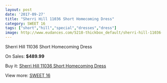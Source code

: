 ```yaml
---
layout: post
date: '2017-09-27'
title: "Sherri Hill 11036 Short Homecoming Dress"
category: SWEET 16
tags: ["short","hill","special","dresses","dress"]
image: http://www.eudances.com/5218-thickbox_default/sherri-hill-11036-short-homecoming-dress.jpg
---
```

Sherri Hill 11036 Short Homecoming Dress

On Sales: **$489.99**
<a href="https://www.eudances.com/en/sweet-16/1756-sherri-hill-11036-short-homecoming-dress.html"><amp-img layout="responsive" width="600" height="600" src="//www.eudances.com/5218-thickbox_default/sherri-hill-11036-short-homecoming-dress.jpg" alt="Sherri Hill 11036 Short Homecoming Dress 0" /></a>
<a href="https://www.eudances.com/en/sweet-16/1756-sherri-hill-11036-short-homecoming-dress.html"><amp-img layout="responsive" width="600" height="600" src="//www.eudances.com/5219-thickbox_default/sherri-hill-11036-short-homecoming-dress.jpg" alt="Sherri Hill 11036 Short Homecoming Dress 1" /></a>

Buy it: [Sherri Hill 11036 Short Homecoming Dress](https://www.eudances.com/en/sweet-16/1756-sherri-hill-11036-short-homecoming-dress.html "Sherri Hill 11036 Short Homecoming Dress")

View more: [SWEET 16](https://www.eudances.com/en/18-sweet-16 "SWEET 16")